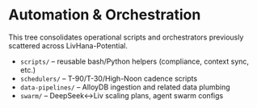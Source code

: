 # Automation & Orchestration

This tree consolidates operational scripts and orchestrators previously scattered across LivHana-Potential.

- `scripts/` – reusable bash/Python helpers (compliance, context sync, etc.)
- `schedulers/` – T-90/T-30/High-Noon cadence scripts
- `data-pipelines/` – AlloyDB ingestion and related data plumbing
- `swarm/` – DeepSeek↔Liv scaling plans, agent swarm configs
